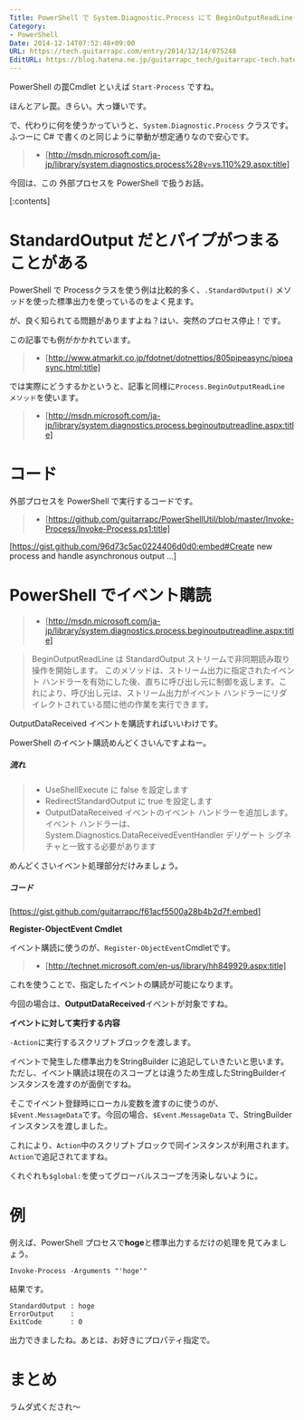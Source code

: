 ```yaml
---
Title: PowerShell で System.Diagnostic.Process にて BeginOutputReadLine() を使う
Category:
- PowerShell
Date: 2014-12-14T07:52:48+09:00
URL: https://tech.guitarrapc.com/entry/2014/12/14/075248
EditURL: https://blog.hatena.ne.jp/guitarrapc_tech/guitarrapc-tech.hatenablog.com/atom/entry/8454420450077018485
---
```


PowerShell の罠Cmdlet といえば `Start-Process` ですね。

ほんとアレ罠。きらい。大っ嫌いです。

で、代わりに何を使うかっていうと、`System.Diagnostic.Process` クラスです。ふつーに C# で書くのと同じように挙動が想定通りなので安心です。

> - [http://msdn.microsoft.com/ja-jp/library/system.diagnostics.process%28v=vs.110%29.aspx:title]

今回は、この 外部プロセスを PowerShell で扱うお話。


[:contents]

# StandardOutput だとパイプがつまることがある

PowerShell で Processクラスを使う例は比較的多く、`.StandardOutput()` メソッドを使った標準出力を使っているのをよく見ます。

が、良く知られてる問題がありますよね？はい、突然のプロセス停止！です。

この記事でも例がかかれています。

> - [http://www.atmarkit.co.jp/fdotnet/dotnettips/805pipeasync/pipeasync.html:title]

では実際にどうするかというと、記事と同様に`Process.BeginOutputReadLine メソッド`を使います。

> - [http://msdn.microsoft.com/ja-jp/library/system.diagnostics.process.beginoutputreadline.aspx:title]

# コード

外部プロセスを PowerShell で実行するコードです。

> - [https://github.com/guitarrapc/PowerShellUtil/blob/master/Invoke-Process/Invoke-Process.ps1:title]

[https://gist.github.com/96d73c5ac0224406d0d0:embed#Create new process and handle asynchronous output  ...]


# PowerShell でイベント購読

> - [http://msdn.microsoft.com/ja-jp/library/system.diagnostics.process.beginoutputreadline.aspx:title]

> BeginOutputReadLine は StandardOutput ストリームで非同期読み取り操作を開始します。 このメソッドは、ストリーム出力に指定されたイベント ハンドラーを有効にした後、直ちに呼び出し元に制御を返します。これにより、呼び出し元は、ストリーム出力がイベント ハンドラーにリダイレクトされている間に他の作業を実行できます。

OutputDataReceived イベントを購読すればいいわけです。

PowerShell のイベント購読めんどくさいんですよねー。

##### 流れ

> - UseShellExecute に false を設定します
> - RedirectStandardOutput に true を設定します
> - OutputDataReceived イベントのイベント ハンドラーを追加します。 イベント ハンドラーは、System.Diagnostics.DataReceivedEventHandler デリゲート シグネチャと一致する必要があります

めんどくさいイベント処理部分だけみましょう。

##### コード

[https://gist.github.com/guitarrapc/f61acf5500a28b4b2d7f:embed]

**Register-ObjectEvent Cmdlet**

イベント購読に使うのが、`Register-ObjectEvent`Cmdletです。

> - [http://technet.microsoft.com/en-us/library/hh849929.aspx:title]

これを使うことで、指定したイベントの購読が可能になります。

今回の場合は、**OutputDataReceived**イベントが対象ですね。

**イベントに対して実行する内容**

`-Action`に実行するスクリプトブロックを渡します。

イベントで発生した標準出力をStringBuilder に追記していきたいと思います。ただし、イベント購読は現在のスコープとは違うため生成したStringBuilderインスタンスを渡すのが面倒ですね。

そこでイベント登録時にローカル変数を渡すのに使うのが、`$Event.MessageData`です。今回の場合、`$Event.MessageData` で、StringBuilderインスタンスを渡しました。

これにより、`Action`中のスクリプトブロックで同インスタンスが利用されます。`Action`で追記されてますね。

くれぐれも`$global:`を使ってグローバルスコープを汚染しないように。

# 例

例えば、PowerShell プロセスで**hoge**と標準出力するだけの処理を見てみましょう。

```
Invoke-Process -Arguments "'hoge'"
```

結果です。


```
StandardOutput : hoge
ErrorOutput    :
ExitCode       : 0
```

出力できましたね。あとは、お好きにプロパティ指定で。

# まとめ

ラムダ式くだされ～
